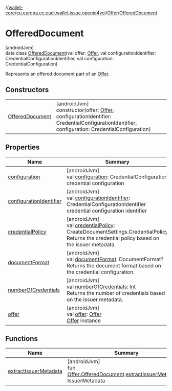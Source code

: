 //[wallet-core](../../../../index.md)/[eu.europa.ec.eudi.wallet.issue.openid4vci](../../index.md)/[Offer](../index.md)/[OfferedDocument](index.md)

# OfferedDocument

[androidJvm]\
data class [OfferedDocument](index.md)(val offer: [Offer](../index.md), val configurationIdentifier: CredentialConfigurationIdentifier, val configuration: CredentialConfiguration)

Represents an offered document part of an [Offer](../index.md).

## Constructors

| | |
|---|---|
| [OfferedDocument](-offered-document.md) | [androidJvm]<br>constructor(offer: [Offer](../index.md), configurationIdentifier: CredentialConfigurationIdentifier, configuration: CredentialConfiguration) |

## Properties

| Name | Summary |
|---|---|
| [configuration](configuration.md) | [androidJvm]<br>val [configuration](configuration.md): CredentialConfiguration<br>credential configuration |
| [configurationIdentifier](configuration-identifier.md) | [androidJvm]<br>val [configurationIdentifier](configuration-identifier.md): CredentialConfigurationIdentifier<br>credential configuration identifier |
| [credentialPolicy](credential-policy.md) | [androidJvm]<br>val [credentialPolicy](credential-policy.md): CreateDocumentSettings.CredentialPolicy<br>Returns the credential policy based on the issuer metadata. |
| [documentFormat](document-format.md) | [androidJvm]<br>val [documentFormat](document-format.md): DocumentFormat?<br>Returns the document format based on the credential configuration. |
| [numberOfCredentials](number-of-credentials.md) | [androidJvm]<br>val [numberOfCredentials](number-of-credentials.md): [Int](https://kotlinlang.org/api/latest/jvm/stdlib/kotlin-stdlib/kotlin/-int/index.html)<br>Returns the number of credentials based on the issuer metadata. |
| [offer](offer.md) | [androidJvm]<br>val [offer](offer.md): [Offer](../index.md)<br>[Offer](../index.md) instance |

## Functions

| Name | Summary |
|---|---|
| [extractIssuerMetadata](../../../eu.europa.ec.eudi.wallet.issue.openid4vci.transformations/extract-issuer-metadata.md) | [androidJvm]<br>fun [Offer.OfferedDocument](index.md).[extractIssuerMetadata](../../../eu.europa.ec.eudi.wallet.issue.openid4vci.transformations/extract-issuer-metadata.md)(): IssuerMetadata |
